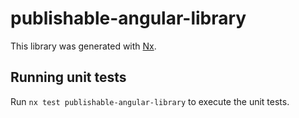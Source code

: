 # publishable-angular-library

This library was generated with [Nx](https://nx.dev).

## Running unit tests

Run `nx test publishable-angular-library` to execute the unit tests.
